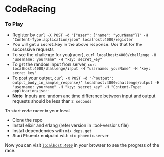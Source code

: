 # CodeRacing

### To Play
  * Register by `curl -X POST -d '{"user": {"name": "yourName"}}' -H "Content-Type:application/json" localhost:4000/register`
  * You will get a secret_key in the above response. Use that for the successive requests
  * To see the challenge for you(racer), `curl localhost:4000/challenge -H "username: yourName" -H "key: secret_key"`
  * To get the random input from server, `curl localhost:4000/challenge/input -H "username: yourName" -H "key: secret_key"`
  * To post your output, `curl -X POST -d '{"output": output_body_in_sample_response}' localhost:4000/challenge/output -H "username: yourName" -H "key: secret_key" -H "Content-Type: application/json"`
  * **Note:** Inputs are random and time difference between input and output requests should be less than `2 seconds`

To start code racer in your local:

  * Clone the repo
  * Install elixir and erlang (refer version in .tool-versions file)
  * Install dependencies with `mix deps.get`
  * Start Phoenix endpoint with `mix phoenix.server`

Now you can visit [`localhost:4000`](http://localhost:4000) in your browser to see the progress of the race.
